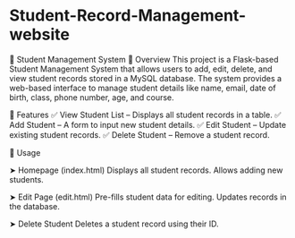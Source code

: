 # Student-Record-Management-website
📌 Student Management System
📝 Overview
This project is a Flask-based Student Management System that allows users to add, edit, delete, and view student records stored in a MySQL database. The system provides a web-based interface to manage student details like name, email, date of birth, class, phone number, age, and course.

🚀 Features
✅ View Student List – Displays all student records in a table.
✅ Add Student – A form to input new student details.
✅ Edit Student – Update existing student records.
✅ Delete Student – Remove a student record.

📌 Usage

➤ Homepage (index.html)
Displays all student records.
Allows adding new students.

➤ Edit Page (edit.html)
Pre-fills student data for editing.
Updates records in the database.

➤ Delete Student
Deletes a student record using their ID.
